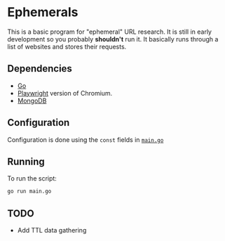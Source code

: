 # Ephemerals

This is a basic program for "ephemeral" URL research. It is still in early development so you probably **shouldn't** run it. It basically runs through a list of websites and stores their requests.

## Dependencies

- [Go](https://go.dev/doc/install)
- [Playwright](https://playwright.dev/docs/intro) version of Chromium.
- [MongoDB](https://www.mongodb.com/try/download/community)

## Configuration

Configuration is done using the `const` fields in [`main.go`](main.go)

## Running

To run the script:

```sh
go run main.go
```

## TODO

- Add TTL data gathering
